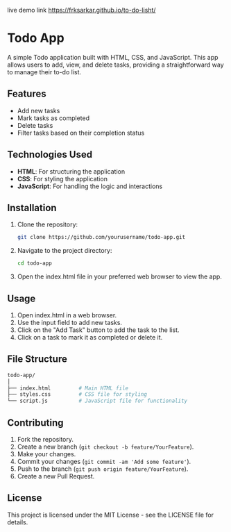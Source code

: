 live demo link
https://frksarkar.github.io/to-do-lisht/

# Todo App

A simple Todo application built with HTML, CSS, and JavaScript. This app allows users to add, view, and delete tasks, providing a straightforward way to manage their to-do list.

## Features

- Add new tasks
- Mark tasks as completed
- Delete tasks
- Filter tasks based on their completion status

## Technologies Used

- **HTML**: For structuring the application
- **CSS**: For styling the application
- **JavaScript**: For handling the logic and interactions

## Installation

1. Clone the repository:

   ```bash
   git clone https://github.com/yourusername/todo-app.git
   ```
   
2. Navigate to the project directory:

   ```bash
   cd todo-app
   ```
   
3. Open the index.html file in your preferred web browser to view the app.

## Usage

1. Open index.html in a web browser.
2. Use the input field to add new tasks.
3. Click on the "Add Task" button to add the task to the list.
4. Click on a task to mark it as completed or delete it.

## File Structure

   ```graphql
   todo-app/
   │
   ├── index.html         # Main HTML file
   ├── styles.css         # CSS file for styling
   └── script.js          # JavaScript file for functionality
   ```

## Contributing

1. Fork the repository.
2. Create a new branch (`git checkout -b feature/YourFeature`).
3. Make your changes.
4. Commit your changes (`git commit -am 'Add some feature'`).
5. Push to the branch (`git push origin feature/YourFeature`).
6. Create a new Pull Request.

## License

This project is licensed under the MIT License - see the LICENSE file for details.




